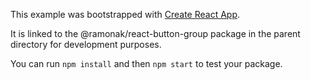 This example was bootstrapped with [Create React App](https://github.com/facebook/create-react-app).

It is linked to the @ramonak/react-button-group package in the parent directory for development purposes.

You can run `npm install` and then `npm start` to test your package.
